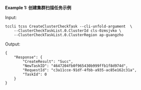 **Example 1: 创建集群扫描任务示例**



Input: 

```
tccli tcss CreateClusterCheckTask --cli-unfold-argument  \
    --ClusterCheckTaskList.0.ClusterId cls-0zmsjvko \
    --ClusterCheckTaskList.0.ClusterRegion ap-guangzho
```

Output: 
```
{
    "Response": {
        "CreateResult": "Succ",
        "NewTaskID": "4647204fb0f965430b999ffb1f8d974d",
        "RequestId": "c3a11cce-91df-4fbb-a935-ac85e162c31a",
        "TaskId": 0
    }
}
```

